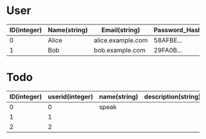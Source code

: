 # User

| ID(integer)    | Name(string)  | Email(string) |  Password_Hash(srting) |
| ----  |  ----  | ----  |  ----          |
|  0    |  Alice | alice.example.com |            58AFBE...   |     
|  1    |  Bob   | bob.example.com   |            29FA0B...   | 

# Todo

| ID(integer)   |   userid(integer)  |  name(string)  |  description(string) |   is_done(integer)   |
| ----  |  ----   | ----  | ---- | ----  |
| 0 |  0  |  speak  |    | 0 |
| 1 |  1  |         |    | 1 |
| 2 |  2  |         |    | 2 |

